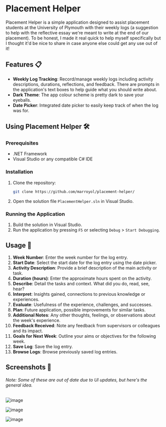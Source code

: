 # Placement Helper 

Placement Helper is a simple application designed to assist placement students at the University of Plymouth with their weekly logs (a suggestion to help with the reflective essay we're meant to write at the end of our placement). To be honest, I made it real quick to help myself specifically but I thought it'd be nice to share in case anyone else could get any use out of it! 

## Features 📋

- **Weekly Log Tracking**: Record/manage weekly logs including activity descriptions, durations, reflections, and feedback. There are prompts in the application's text boxes to help guide what you should write about.
- **Dark Theme**: The app colour scheme is pretty dark to save your eyeballs.
- **Date Picker**: Integrated date picker to easily keep track of when the log was for.

## Using Placement Helper 🛠️

### Prerequisites 

- .NET Framework
- Visual Studio or any compatible C# IDE

### Installation 

1. Clone the repository:
    ```bash
    git clone https://github.com/marroyol/placement-helper/
    ```
2. Open the solution file `PlacementHelper.sln` in Visual Studio.

### Running the Application

1. Build the solution in Visual Studio.
2. Run the application by pressing `F5` or selecting `Debug` > `Start Debugging`.

## Usage 📖

1. **Week Number**: Enter the week number for the log entry.
2. **Start Date**: Select the start date for the log entry using the date picker.
3. **Activity Description**: Provide a brief description of the main activity or task.
4. **Duration (hours)**: Enter the approximate hours spent on the activity.
5. **Describe**: Detail the tasks and context. What did you do, read, see, hear?
6. **Interpret**: Insights gained, connections to previous knowledge or experiences.
7. **Evaluate**: Usefulness of the experience, challenges, and successes.
8. **Plan**: Future application, possible improvements for similar tasks.
9. **Additional Notes**: Any other thoughts, feelings, or observations about the week's experience.
10. **Feedback Received**: Note any feedback from supervisors or colleagues and its impact.
11. **Goals for Next Week**: Outline your aims or objectives for the following week.
12. **Save Log**: Save the log entry.
13. **Browse Logs**: Browse previously saved log entries.

## Screenshots 📸
###### Note: Some of these are out of date due to UI updates, but here's the general idea.
![image](https://github.com/marroyol/placement-helper/assets/114653099/3b254d06-ee6a-42bc-bf9f-9620c6944746)

![image](https://github.com/marroyol/placement-helper/assets/114653099/8cca556c-091f-4ef2-9d32-d1d6e4addbc8)

![image](https://github.com/marroyol/placement-helper/assets/114653099/dabeaa3b-1486-4ccb-b765-15f47f539713)


